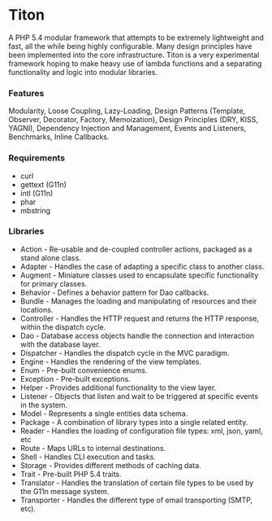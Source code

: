 # Titon #

A PHP 5.4 modular framework that attempts to be extremely lightweight and fast, all the while being highly configurable. Many design principles have been implemented into the core infrastructure. Titon is a very experimental framework hoping to make heavy use of lambda functions and a separating functionality and logic into modular libraries.

### Features ###

Modularity, Loose Coupling, Lazy-Loading, Design Patterns (Template, Observer, Decorator, Factory, Memoization), Design Principles (DRY, KISS, YAGNI), Dependency Injection and Management, Events and Listeners, Benchmarks, Inline Callbacks.

### Requirements ###

* curl
* gettext (G11n)
* intl (G11n)
* phar
* mbstring

### Libraries ###

* Action - Re-usable and de-coupled controller actions, packaged as a stand alone class.
* Adapter - Handles the case of adapting a specific class to another class.
* Augment - Miniature classes used to encapsulate specific functionality for primary classes.
* Behavior - Defines a behavior pattern for Dao callbacks.
* Bundle - Manages the loading and manipulating of resources and their locations.
* Controller - Handles the HTTP request and returns the HTTP response, within the dispatch cycle.
* Dao - Database access objects handle the connection and interaction with the database layer.
* Dispatcher - Handles the dispatch cycle in the MVC paradigm.
* Engine - Handles the rendering of the view templates.
* Enum - Pre-built convenience enums.
* Exception - Pre-built exceptions.
* Helper - Provides additional functionality to the view layer.
* Listener - Objects that listen and wait to be triggered at specific events in the system.
* Model - Represents a single entities data schema.
* Package - A combination of library types into a single related entity.
* Reader - Handles the loading of configuration file types: xml, json, yaml, etc
* Route - Maps URLs to internal destinations.
* Shell - Handles CLI execution and tasks.
* Storage - Provides different methods of caching data.
* Trait - Pre-built PHP 5.4 traits.
* Translator - Handles the translation of certain file types to be used by the G11n message system.
* Transporter - Handles the different type of email transporting (SMTP, etc).